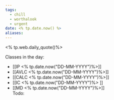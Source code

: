 ```yaml
---
tags:
  - chill
  - worthalook
  - urgent
date: <% tp.date.now() %>
aliases:
---
```

<% tp.web.daily_quote()%>

Classes in the day:
- [[IP <% tp.date.now("DD-MM-YYYY")%>]]
- [[AVLC <% tp.date.now("DD-MM-YYYY")%>]]
- [[CALC <% tp.date.now("DD-MM-YYYY")%>]]
- [[IC <% tp.date.now("DD-MM-YYYY")%> ]] 
- [[MD <% tp.date.now("DD-MM-YYYY")%>]]   
Todo:
